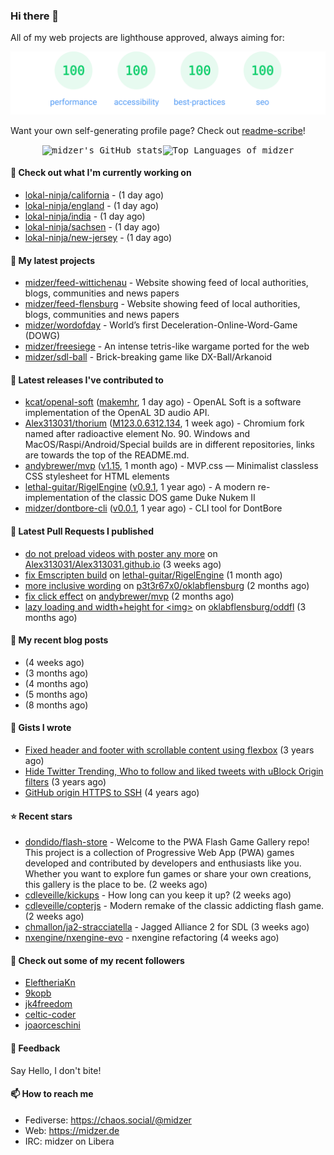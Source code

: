 ### Hi there 👋

All of my web projects are lighthouse approved, always aiming for:

<p align="center">
  <kbd><img src="https://github.com/midzer/midzer/blob/master/lighthouse.svg" alt="Lighthouse score 100s"></kbd>
</p>

Want your own self-generating profile page? Check out [readme-scribe](https://github.com/muesli/readme-scribe)!

<p align="center">
  <kbd><img src="https://github-readme-stats.vercel.app/api?username=midzer&show_icons=true&hide_title=true&hide_border=true&theme=tokyonight" alt="midzer's GitHub stats"><img height="165" src="https://github-readme-stats.vercel.app/api/top-langs/?username=midzer&layout=compact&langs_count=8&hide_border=true&theme=tokyonight" alt="Top Languages of midzer"></kbd>
</p>

#### 👷 Check out what I'm currently working on

- [lokal-ninja/california](https://github.com/lokal-ninja/california) -  (1 day ago)
- [lokal-ninja/england](https://github.com/lokal-ninja/england) -  (1 day ago)
- [lokal-ninja/india](https://github.com/lokal-ninja/india) -  (1 day ago)
- [lokal-ninja/sachsen](https://github.com/lokal-ninja/sachsen) -  (1 day ago)
- [lokal-ninja/new-jersey](https://github.com/lokal-ninja/new-jersey) -  (1 day ago)

#### 🌱 My latest projects

- [midzer/feed-wittichenau](https://github.com/midzer/feed-wittichenau) - Website showing feed of local authorities, blogs, communities and news papers
- [midzer/feed-flensburg](https://github.com/midzer/feed-flensburg) - Website showing feed of local authorities, blogs, communities and news papers
- [midzer/wordofday](https://github.com/midzer/wordofday) - World’s first Deceleration-Online-Word-Game (DOWG)
- [midzer/freesiege](https://github.com/midzer/freesiege) - An intense tetris-like wargame ported for the web
- [midzer/sdl-ball](https://github.com/midzer/sdl-ball) - Brick-breaking game like DX-Ball/Arkanoid

#### 🔭 Latest releases I've contributed to

- [kcat/openal-soft](https://github.com/kcat/openal-soft) ([makemhr](https://github.com/kcat/openal-soft/releases/tag/makemhr), 1 day ago) - OpenAL Soft is a software implementation of the OpenAL 3D audio API.
- [Alex313031/thorium](https://github.com/Alex313031/thorium) ([M123.0.6312.134](https://github.com/Alex313031/thorium/releases/tag/M123.0.6312.134), 1 week ago) - Chromium fork named after radioactive element No. 90. Windows and MacOS/Raspi/Android/Special builds are in different repositories, links are towards the top of the README.md.
- [andybrewer/mvp](https://github.com/andybrewer/mvp) ([v1.15](https://github.com/andybrewer/mvp/releases/tag/v1.15), 1 month ago) - MVP.css — Minimalist classless CSS stylesheet for HTML elements
- [lethal-guitar/RigelEngine](https://github.com/lethal-guitar/RigelEngine) ([v0.9.1](https://github.com/lethal-guitar/RigelEngine/releases/tag/v0.9.1), 1 year ago) - A modern re-implementation of the classic DOS game Duke Nukem II
- [midzer/dontbore-cli](https://github.com/midzer/dontbore-cli) ([v0.0.1](https://github.com/midzer/dontbore-cli/releases/tag/v0.0.1), 1 year ago) - CLI tool for DontBore

#### 🔨 Latest Pull Requests I published

- [do not preload videos with poster any more](https://github.com/Alex313031/Alex313031.github.io/pull/26) on [Alex313031/Alex313031.github.io](https://github.com/Alex313031/Alex313031.github.io) (3 weeks ago)
- [fix Emscripten build](https://github.com/lethal-guitar/RigelEngine/pull/921) on [lethal-guitar/RigelEngine](https://github.com/lethal-guitar/RigelEngine) (1 month ago)
- [more inclusive wording](https://github.com/p3t3r67x0/oklabflensburg/pull/1) on [p3t3r67x0/oklabflensburg](https://github.com/p3t3r67x0/oklabflensburg) (2 months ago)
- [fix click effect](https://github.com/andybrewer/mvp/pull/112) on [andybrewer/mvp](https://github.com/andybrewer/mvp) (2 months ago)
- [lazy loading and width&#43;height for &lt;img&gt;](https://github.com/oklabflensburg/oddfl/pull/2) on [oklabflensburg/oddfl](https://github.com/oklabflensburg/oddfl) (3 months ago)

#### 📜 My recent blog posts

- [](https://midzer.de/porting-games-for-the-web-with-emscripten) (4 weeks ago)
- [](https://midzer.de/kaiserschmarrn) (3 months ago)
- [](https://midzer.de/the-future-is-remix) (4 months ago)
- [](https://midzer.de/obatzda) (5 months ago)
- [](https://midzer.de/how-to-disrupt-an-online-conversation-legally) (8 months ago)

#### 📓 Gists I wrote

- [Fixed header and footer with scrollable content using flexbox](https://gist.github.com/3893ce8c0bec6f805ec1a7bb3269775d) (3 years ago)
- [Hide Twitter Trending, Who to follow and liked tweets with uBlock Origin filters](https://gist.github.com/1afc39bdf5adbfe0020d1c2212b76b87) (3 years ago)
- [GitHub origin HTTPS to SSH](https://gist.github.com/3ceba8ad7d956e02d9e920b121d8d059) (4 years ago)

#### ⭐ Recent stars

- [dondido/flash-store](https://github.com/dondido/flash-store) - Welcome to the PWA Flash Game Gallery repo! This project is a collection of Progressive Web App (PWA) games developed and contributed by developers and enthusiasts like you. Whether you want to explore fun games or share your own creations, this gallery is the place to be. (2 weeks ago)
- [cdleveille/kickups](https://github.com/cdleveille/kickups) - How long can you keep it up? (2 weeks ago)
- [cdleveille/copterjs](https://github.com/cdleveille/copterjs) - Modern remake of the classic addicting flash game. (2 weeks ago)
- [chmallon/ja2-stracciatella](https://github.com/chmallon/ja2-stracciatella) - Jagged Alliance 2 for SDL (3 weeks ago)
- [nxengine/nxengine-evo](https://github.com/nxengine/nxengine-evo) - nxengine refactoring (4 weeks ago)

#### 👯 Check out some of my recent followers

- [EleftheriaKn](https://github.com/EleftheriaKn)
- [9kopb](https://github.com/9kopb)
- [jk4freedom](https://github.com/jk4freedom)
- [celtic-coder](https://github.com/celtic-coder)
- [joaorceschini](https://github.com/joaorceschini)

#### 💬 Feedback

Say Hello, I don't bite!

#### 📫 How to reach me

- Fediverse: https://chaos.social/@midzer
- Web: https://midzer.de
- IRC: midzer on Libera

